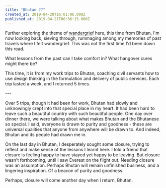 ```yaml
---
title: "Bhutan ??"
created_at: 2019-04-20T16:01:06.000Z
published_at: 2019-04-21T00:36:15.000Z
---
```

Further exploring the theme of [wandergrief](https://200wad.com/words/wandergrief-the-aftermath-of-wanderlust-151075cb72d6a938c5) here, this time from Bhutan. I'm now looking back, sieving through, rummaging among my memories of past travels where I felt wandergrief. This was not the first time I'd been down this road. 

  

What lessons from the past can I take comfort in? What hangover cures might there be?

  

This time, it is from my work trips to Bhutan, coaching civil servants how to use design thinking in the formulation and delivery of public services. Each trip lasted a week, and I returned 5 times. 

  

\---

  

Over 5 trips, though it had been for work, Bhutan had slowly and unknowingly crept into that special place in my heart. It had been hard to leave such a beautiful country with such beautiful people. One day over dinner there, we were talking about what makes Bhutan and the Bhutanese so special. I said, everyone is drawn to purity and goodness - these are universal qualities that anyone from anywhere will be drawn to. And indeed, Bhutan and its people had drawn me in. 

  

On the last day in Bhutan, I desperately sought some closure, trying to reflect and make sense of the lessons I learnt here. I told a friend that closure is feeling happy to have stayed yet happy to be leaving. But closure wasn't forthcoming, until I saw Everest on the flight out. Needing closure was an assumption. Perhaps Bhutan will remain unfinished business, and a lingering inspiration. Of a beacon of purity and goodness. 

  

Perhaps, closure will come another day when I return, Bhutan.
